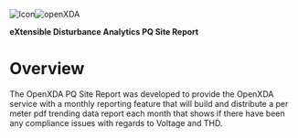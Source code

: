 ![Icon](http://www.gridprotectionalliance.org/images/products/icons%2064/openXDA.png)![openXDA](http://www.gridprotectionalliance.org/images/products/productTitles32/PQSiteReport.png)

**eXtensible Disturbance Analytics PQ Site Report**

# Overview
The OpenXDA PQ Site Report was developed to provide the OpenXDA service with a monthly reporting feature that will build and distribute a per meter pdf trending data report 
each month that shows if there have been any compliance issues with regards to Voltage and THD.

